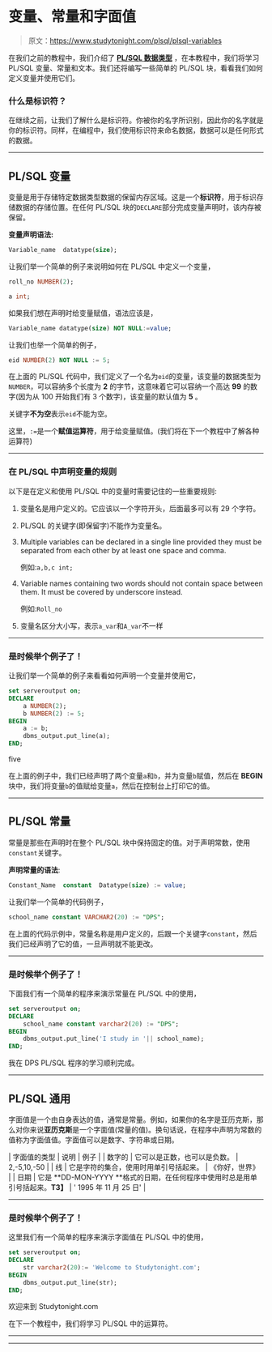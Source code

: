 # 变量、常量和字面值

> 原文：<https://www.studytonight.com/plsql/plsql-variables>

在我们之前的教程中，我们介绍了 [**PL/SQL 数据类型**](datatype-in-plsql) ，在本教程中，我们将学习 PL/SQL 变量、常量和文本。我们还将编写一些简单的 PL/SQL 块，看看我们如何定义变量并使用它们。

### 什么是标识符？

在继续之前，让我们了解什么是标识符。你被你的名字所识别，因此你的名字就是你的标识符。同样，在编程中，我们使用标识符来命名数据，数据可以是任何形式的数据。

* * *

## PL/SQL 变量

变量是用于存储特定数据类型数据的保留内存区域。这是一个**标识符**，用于标识存储数据的存储位置。在任何 PL/SQL 块的`DECLARE`部分完成变量声明时，该内存被保留。

**变量声明语法:**

```sql
Variable_name  datatype(size);
```

让我们举一个简单的例子来说明如何在 PL/SQL 中定义一个变量，

```sql
roll_no NUMBER(2);

a int;
```

如果我们想在声明时给变量赋值，语法应该是，

```sql
Variable_name datatype(size) NOT NULL:=value;
```

让我们也举一个简单的例子，

```sql
eid NUMBER(2) NOT NULL := 5;
```

在上面的 PL/SQL 代码中，我们定义了一个名为`eid`的变量，该变量的数据类型为`NUMBER`，可以容纳多个长度为 **2** 的字节，这意味着它可以容纳一个高达 **99** 的数字(因为从 100 开始我们有 3 个数字)，该变量的默认值为 **5** 。

关键字**不为空**表示`eid`不能为空。

这里，`:=`是一个**赋值运算符**，用于给变量赋值。(我们将在下一个教程中了解各种运算符)

* * *

### 在 PL/SQL 中声明变量的规则

以下是在定义和使用 PL/SQL 中的变量时需要记住的一些重要规则:

1.  变量名是用户定义的。它应该以一个字符开头，后面最多可以有 29 个字符。
2.  PL/SQL 的关键字(即保留字)不能作为变量名。
3.  Multiple variables can be declared in a single line provided they must be separated from each other by at least one space and comma.

    例如:`a,b,c int;`

4.  Variable names containing two words should not contain space between them. It must be covered by underscore instead.

    例如:`Roll_no`

5.  变量名区分大小写，表示`a_var`和`A_var`不一样

* * *

### 是时候举个例子了！

让我们举一个简单的例子来看看如何声明一个变量并使用它，

```sql
set serveroutput on;
DECLARE
	a NUMBER(2);
	b NUMBER(2) := 5;
BEGIN
	a := b;
	dbms_output.put_line(a);
END; 
```

five

在上面的例子中，我们已经声明了两个变量`a`和`b`，并为变量`b`赋值，然后在 **BEGIN** 块中，我们将变量`b`的值赋给变量`a`，然后在控制台上打印它的值。

* * *

## PL/SQL 常量

常量是那些在声明时在整个 PL/SQL 块中保持固定的值。对于声明常数，使用`constant`关键字。

**声明常量的语法**:

```sql
Constant_Name  constant  Datatype(size) := value;
```

让我们举一个简单的代码例子，

```sql
school_name constant VARCHAR2(20) := "DPS";
```

在上面的代码示例中，常量名称是用户定义的，后跟一个关键字`constant`，然后我们已经声明了它的值，一旦声明就不能更改。

* * *

### 是时候举个例子了！

下面我们有一个简单的程序来演示常量在 PL/SQL 中的使用，

```sql
set serveroutput on;
DECLARE
	school_name constant varchar2(20) := "DPS";
BEGIN
	dbms_output.put_line('I study in '|| school_name);
END; 
```

我在 DPS PL/SQL 程序的学习顺利完成。

* * *

## PL/SQL 通用

字面值是一个由自身表达的值，通常是常量。例如，如果你的名字是亚历克斯，那么对你来说**亚历克斯**是一个字面值(常量的值)。换句话说，在程序中声明为常数的值称为字面值值。字面值可以是数字、字符串或日期。

| 字面值的类型 | 说明 | 例子 |
| 数字的 | 它可以是正数，也可以是负数。 | 2,-5,10,-50 |
| 线 | 它是字符的集合，使用时用单引号括起来。 | 《你好，世界》 |
| 日期 | 它是 **DD-MON-YYYY **格式的日期，在任何程序中使用时总是用单引号括起来。**T3】** | ' 1995 年 11 月 25 日' |

* * *

### 是时候举个例子了！

这里我们有一个简单的程序来演示字面值在 PL/SQL 中的使用，

```sql
set serveroutput on;
DECLARE
	str varchar2(20):= 'Welcome to Studytonight.com';
BEGIN
	dbms_output.put_line(str);
END; 
```

欢迎来到 Studytonight.com

在下一个教程中，我们将学习 PL/SQL 中的运算符。

* * *

* * *